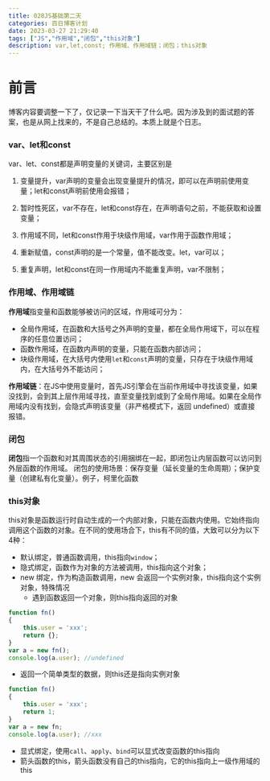 ```yaml
---
title: 028JS基础第二天
categories: 百日博客计划
date: 2023-03-27 21:29:40
tags: ["JS","作用域","闭包","this对象"]
description: var,let,const; 作用域、作用域链；闭包；this对象
---
```


# 前言

博客内容要调整一下了，仅记录一下当天干了什么吧。因为涉及到的面试题的答案，也是从网上找来的，不是自己总结的。本质上就是个日志。

### var、let和const

var、let、const都是声明变量的关键词，主要区别是

1. 变量提升，var声明的变量会出现变量提升的情况，即可以在声明前使用变量；let和const声明前使用会报错；

2. 暂时性死区，var不存在，let和const存在，在声明语句之前，不能获取和设置变量；

3. 作用域不同，let和const作用于块级作用域，var作用于函数作用域；

4. 重新赋值，const声明的是一个常量，值不能改变。let，var可以；

5. 重复声明，let和const在同一作用域内不能重复声明，var不限制；

### 作用域、作用域链

**作用域**指变量和函数能够被访问的区域，作用域可分为：
- 全局作用域，在函数和大括号之外声明的变量，都在全局作用域下，可以在程序的任意位置访问；
- 函数作用域，在函数内声明的变量，只能在函数内部访问；
- 块级作用域，在大括号内使用`let`和`const`声明的变量，只存在于块级作用域内，在大括号外不能访问；

**作用域链**：在JS中使用变量时，首先JS引擎会在当前作用域中寻找该变量，如果没找到，会到其上层作用域寻找，直至变量找到或到了全局作用域。如果在全局作用域内没有找到，会隐式声明该变量（非严格模式下，返回 undefined）或直接报错。

### 闭包

**闭包**指一个函数和对其周围状态的引用捆绑在一起，即闭包让内层函数可以访问到外层函数的作用域。
闭包的使用场景：保存变量（延长变量的生命周期）；保护变量（创建私有化变量）。例子，柯里化函数

### this对象

this对象是函数运行时自动生成的一个内部对象，只能在函数内使用。它始终指向调用这个函数的对象。在不同的使用场合下，this有不同的值，大致可以分为以下4种：
- 默认绑定，普通函数调用，this指向`window`；
- 隐式绑定，函数作为对象的方法被调用，this指向这个对象；
- new 绑定，作为构造函数调用，new 会返回一个实例对象，this指向这个实例对象，特殊情况
  - 遇到函数返回一个对象，则this指向返回的对象
```js
function fn()  
{  
    this.user = 'xxx';  
    return {};  
}
var a = new fn();  
console.log(a.user); //undefined
```
  - 返回一个简单类型的数据，则this还是指向实例对象
```js
function fn()  
{  
    this.user = 'xxx';  
    return 1;
}
var a = new fn;  
console.log(a.user); //xxx
```
- 显式绑定，使用`call`、`apply`、`bind`可以显式改变函数的this指向
- 箭头函数的this，箭头函数没有自己的this指向，它的this指向上一级作用域的this